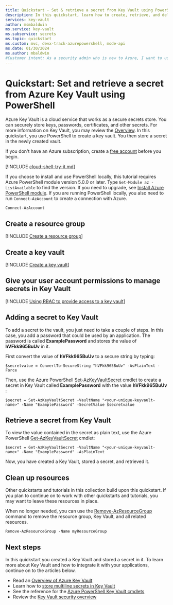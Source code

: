 ```yaml
---
title: Quickstart - Set & retrieve a secret from Key Vault using PowerShell
description: In this quickstart, learn how to create, retrieve, and delete secrets from an Azure Key Vault using Azure PowerShell.
services: key-vault
author: msmbaldwin
ms.service: key-vault
ms.subservice: secrets
ms.topic: quickstart
ms.custom: mvc, devx-track-azurepowershell, mode-api
ms.date: 01/30/2024
ms.author: mbaldwin
#Customer intent: As a security admin who is new to Azure, I want to use Key Vault to securely store keys and passwords in Azure
---
```


# Quickstart: Set and retrieve a secret from Azure Key Vault using PowerShell

Azure Key Vault is a cloud service that works as a secure secrets store. You can securely store keys, passwords, certificates, and other secrets. For more information on Key Vault, you may review the [Overview](../general/overview.md). In this quickstart, you use PowerShell to create a key vault. You then store a secret in the newly created vault.

If you don't have an Azure subscription, create a [free account](https://azure.microsoft.com/free/?WT.mc_id=A261C142F) before you begin.

[!INCLUDE [cloud-shell-try-it.md](~/reusable-content/ce-skilling/azure/includes/cloud-shell-try-it.md)]

If you choose to install and use PowerShell locally, this tutorial requires Azure PowerShell module version 5.0.0 or later. Type `Get-Module az -ListAvailable` to find the version. If you need to upgrade, see [Install Azure PowerShell module](/powershell/azure/install-azure-powershell). If you are running PowerShell locally, you also need to run `Connect-AzAccount` to create a connection with Azure.

```azurepowershell
Connect-AzAccount
```

## Create a resource group

[!INCLUDE [Create a resource group](../../../includes/powershell-rg-create.md)]

## Create a key vault

[!INCLUDE [Create a key vault](../includes/key-vault-creation-powershell.md)]

## Give your user account permissions to manage secrets in Key Vault

[!INCLUDE [Using RBAC to provide access to a key vault](../includes/key-vault-quickstart-rbac-powershell.md)]

## Adding a secret to Key Vault

To add a secret to the vault, you just need to take a couple of steps. In this case, you add a password that could be used by an application. The password is called **ExamplePassword** and stores the value of **hVFkk965BuUv** in it.

First convert the value of **hVFkk965BuUv** to a secure string by typing:

```azurepowershell-interactive
$secretvalue = ConvertTo-SecureString "hVFkk965BuUv" -AsPlainText -Force
```

Then, use the Azure PowerShell [Set-AzKeyVaultSecret](/powershell/module/az.keyvault/set-azkeyvaultsecret) cmdlet to create a secret in Key Vault called **ExamplePassword** with the value **hVFkk965BuUv** :


```azurepowershell-interactive
$secret = Set-AzKeyVaultSecret -VaultName "<your-unique-keyvault-name>" -Name "ExamplePassword" -SecretValue $secretvalue
```

## Retrieve a secret from Key Vault

To view the value contained in the secret as plain text, use the Azure PowerShell [Get-AzKeyVaultSecret](/powershell/module/az.keyvault/get-azkeyvaultsecret) cmdlet:

```azurepowershell-interactive
$secret = Get-AzKeyVaultSecret -VaultName "<your-unique-keyvault-name>" -Name "ExamplePassword" -AsPlainText
```

Now, you have created a Key Vault, stored a secret, and retrieved it.

## Clean up resources

 Other quickstarts and tutorials in this collection build upon this quickstart. If you plan to continue on to work with other quickstarts and tutorials, you may want to leave these resources in place.

When no longer needed, you can use the [Remove-AzResourceGroup](/powershell/module/az.resources/remove-azresourcegroup) command to remove the resource group, Key Vault, and all related resources.

```azurepowershell-interactive
Remove-AzResourceGroup -Name myResourceGroup
```

## Next steps

In this quickstart you created a Key Vault and stored a secret in it. To learn more about Key Vault and how to integrate it with your applications, continue on to the articles below.

- Read an [Overview of Azure Key Vault](../general/overview.md)
- Learn how to [store multiline secrets in Key Vault](multiline-secrets.md)
- See the reference for the [Azure PowerShell Key Vault cmdlets](/powershell/module/az.keyvault/#key_vault)
- Review the [Key Vault security overview](../general/security-features.md)

